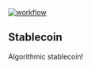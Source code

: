 <a href="https://github.com/marronjo/stablecoin/actions/workflows/workflow.yml">
    <img alt="workflow" src="https://github.com/marronjo/stablecoin/actions/workflows/workflow.yml/badge.svg">
</a>

## Stablecoin

Algorithmic stablecoin!